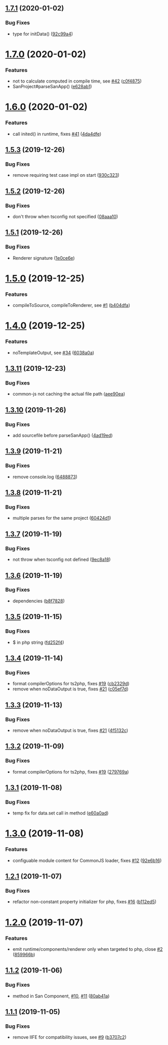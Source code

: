 ## [1.7.1](https://github.com/searchfe/san-ssr/compare/v1.7.0...v1.7.1) (2020-01-02)


### Bug Fixes

* type for initData() ([92c99a4](https://github.com/searchfe/san-ssr/commit/92c99a46b617c817e04f10b5f3f939b71a7e760d))

# [1.7.0](https://github.com/searchfe/san-ssr/compare/v1.6.0...v1.7.0) (2020-01-02)


### Features

* not to calculate computed in compile time, see [#42](https://github.com/searchfe/san-ssr/issues/42) ([c0f4875](https://github.com/searchfe/san-ssr/commit/c0f48750816b4f19e9a86f8c0d3805acee2a9d4c))
* SanProject#parseSanApp() ([e628ab1](https://github.com/searchfe/san-ssr/commit/e628ab1c024bf8540ee2b153ee17cb43a11928fd))

# [1.6.0](https://github.com/searchfe/san-ssr/compare/v1.5.3...v1.6.0) (2020-01-02)


### Features

* call inited() in runtime, fixes [#41](https://github.com/searchfe/san-ssr/issues/41) ([4da4dfe](https://github.com/searchfe/san-ssr/commit/4da4dfe15737cae0c4ee7dbbe3fec20a48d55091))

## [1.5.3](https://github.com/searchfe/san-ssr/compare/v1.5.2...v1.5.3) (2019-12-26)


### Bug Fixes

* remove requiring test case impl on start ([930c323](https://github.com/searchfe/san-ssr/commit/930c323bf8affa6d8b1420d861d0b4d89bc839e6))

## [1.5.2](https://github.com/searchfe/san-ssr/compare/v1.5.1...v1.5.2) (2019-12-26)


### Bug Fixes

* don't throw when tsconfig not specified ([08aaa10](https://github.com/searchfe/san-ssr/commit/08aaa10dc315f396553f6c708c0c4389c72480ff))

## [1.5.1](https://github.com/searchfe/san-ssr/compare/v1.5.0...v1.5.1) (2019-12-26)


### Bug Fixes

* Renderer signature ([1e0ce6e](https://github.com/searchfe/san-ssr/commit/1e0ce6ef9573a3d60f8e5489c5915922bb6a311d))

# [1.5.0](https://github.com/searchfe/san-ssr/compare/v1.4.0...v1.5.0) (2019-12-25)


### Features

* compileToSource, compileToRenderer, see [#1](https://github.com/searchfe/san-ssr/issues/1) ([b404dfa](https://github.com/searchfe/san-ssr/commit/b404dfa6937228011f65dd175ee5bca8fae3351f))

# [1.4.0](https://github.com/searchfe/san-ssr/compare/v1.3.11...v1.4.0) (2019-12-25)


### Features

* noTemplateOutput, see [#34](https://github.com/searchfe/san-ssr/issues/34) ([6038a0a](https://github.com/searchfe/san-ssr/commit/6038a0a1bce60f1370092393dddba3e3a7b70fac))

## [1.3.11](https://github.com/searchfe/san-ssr/compare/v1.3.10...v1.3.11) (2019-12-23)


### Bug Fixes

* common-js not caching the actual file path ([aee90ea](https://github.com/searchfe/san-ssr/commit/aee90ea43a7c01ad2aef23a0e5ae0344e9b3f276))

## [1.3.10](https://github.com/searchfe/san-ssr/compare/v1.3.9...v1.3.10) (2019-11-26)


### Bug Fixes

* add sourcefile before parseSanApp() ([4ad19ed](https://github.com/searchfe/san-ssr/commit/4ad19ed8e1d3eb2d4b7ec427dd398f00b6ce4baf))

## [1.3.9](https://github.com/searchfe/san-ssr/compare/v1.3.8...v1.3.9) (2019-11-21)


### Bug Fixes

* remove console.log ([6488873](https://github.com/searchfe/san-ssr/commit/64888731d59577c6087bbe333364d2776447709f))

## [1.3.8](https://github.com/searchfe/san-ssr/compare/v1.3.7...v1.3.8) (2019-11-21)


### Bug Fixes

* multiple parses for the same project ([60424d1](https://github.com/searchfe/san-ssr/commit/60424d113f18d0e2ad1b99aef735bd9d3aff3bb4))

## [1.3.7](https://github.com/searchfe/san-ssr/compare/v1.3.6...v1.3.7) (2019-11-19)


### Bug Fixes

* not throw when tsconfig not defined ([9ec8a18](https://github.com/searchfe/san-ssr/commit/9ec8a18cf84158da6757f1e47a32eb0a2989d6b0))

## [1.3.6](https://github.com/searchfe/san-ssr/compare/v1.3.5...v1.3.6) (2019-11-19)


### Bug Fixes

* dependencies ([b8f7828](https://github.com/searchfe/san-ssr/commit/b8f78289fb114c43d4f6941da359d9703eb47a3c))

## [1.3.5](https://github.com/searchfe/san-ssr/compare/v1.3.4...v1.3.5) (2019-11-15)


### Bug Fixes

* $ in php string ([fd252f4](https://github.com/searchfe/san-ssr/commit/fd252f48152328b69fd4435049f4f6868d01f0e6))

## [1.3.4](https://github.com/searchfe/san-ssr/compare/v1.3.3...v1.3.4) (2019-11-14)


### Bug Fixes

* format compilerOptions for ts2php, fixes [#19](https://github.com/searchfe/san-ssr/issues/19) ([cb2329d](https://github.com/searchfe/san-ssr/commit/cb2329da1c0dc091f57cbef53300a55bc851c34e))
* remove <!--s-text--><!--/s-text--> when noDataOutput is true, fixes [#21](https://github.com/searchfe/san-ssr/issues/21) ([c05ef7d](https://github.com/searchfe/san-ssr/commit/c05ef7db664a62781c74228e7f0bf4c0117b69ea))

## [1.3.3](https://github.com/searchfe/san-ssr/compare/v1.3.2...v1.3.3) (2019-11-13)


### Bug Fixes

* remove <!--s-text--><!--/s-text--> when noDataOutput is true, fixes [#21](https://github.com/searchfe/san-ssr/issues/21) ([4f5132c](https://github.com/searchfe/san-ssr/commit/4f5132c2c90e9caa927ca74e68741050f94d46fb))

## [1.3.2](https://github.com/searchfe/san-ssr/compare/v1.3.1...v1.3.2) (2019-11-09)


### Bug Fixes

* format compilerOptions for ts2php, fixes [#19](https://github.com/searchfe/san-ssr/issues/19) ([279769a](https://github.com/searchfe/san-ssr/commit/279769a82c440f2b957f89a23bdb7ffc70fa9bb4))

## [1.3.1](https://github.com/searchfe/san-ssr/compare/v1.3.0...v1.3.1) (2019-11-08)


### Bug Fixes

* temp fix for data.set call in method ([e60a0ad](https://github.com/searchfe/san-ssr/commit/e60a0adee020997e40f788ee5cd83186c9a2ef17))

# [1.3.0](https://github.com/searchfe/san-ssr/compare/v1.2.1...v1.3.0) (2019-11-08)


### Features

* configuable module content for CommonJS loader, fixes [#12](https://github.com/searchfe/san-ssr/issues/12) ([92e6b16](https://github.com/searchfe/san-ssr/commit/92e6b1696d8742b252b4f84bdc02d6e556e0f09f))

## [1.2.1](https://github.com/searchfe/san-ssr/compare/v1.2.0...v1.2.1) (2019-11-07)


### Bug Fixes

* refactor non-constant property initializer for php, fixes [#16](https://github.com/searchfe/san-ssr/issues/16) ([b112ed5](https://github.com/searchfe/san-ssr/commit/b112ed53929400e252aae088ce8a696833e0cd01))

# [1.2.0](https://github.com/searchfe/san-ssr/compare/v1.1.2...v1.2.0) (2019-11-07)


### Features

* emit runtime/components/renderer only when targeted to php, close [#2](https://github.com/searchfe/san-ssr/issues/2) ([859966b](https://github.com/searchfe/san-ssr/commit/859966b84de63bedfa3a85fcf3f6632557071327))

## [1.1.2](https://github.com/searchfe/san-ssr/compare/v1.1.1...v1.1.2) (2019-11-06)


### Bug Fixes

* method in San Component, [#10](https://github.com/searchfe/san-ssr/issues/10), [#11](https://github.com/searchfe/san-ssr/issues/11) ([80ab41a](https://github.com/searchfe/san-ssr/commit/80ab41a820321cb207f876064f3da8b4a5c52ecb))

## [1.1.1](https://github.com/searchfe/san-ssr/compare/v1.1.0...v1.1.1) (2019-11-05)


### Bug Fixes

* remove IIFE for compatibility issues, see [#9](https://github.com/searchfe/san-ssr/issues/9) ([b3707c2](https://github.com/searchfe/san-ssr/commit/b3707c2e2b6baf74e271cd55457d5544005dccc0))

